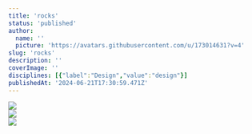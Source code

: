 ```yaml
---
title: 'rocks'
status: 'published'
author:
  name: ''
  picture: 'https://avatars.githubusercontent.com/u/173014631?v=4'
slug: 'rocks'
description: ''
coverImage: ''
disciplines: [{"label":"Design","value":"design"}]
publishedAt: '2024-06-21T17:30:59.471Z'
---
```


![](/images/rock-1-UzND.jpg)\
![](/images/rock-2-kxOD.jpg)\
![](/images/rock-3-cxND.jpg)